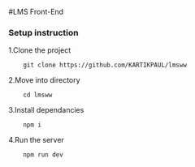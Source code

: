 #LMS Front-End

### Setup instruction

1.Clone the project

```
    git clone https://github.com/KARTIKPAUL/lmsww

```

2.Move into directory

```
    cd lmsww

```

3.Install dependancies

```
    npm i

```

4.Run the server

```
    npm run dev

```
